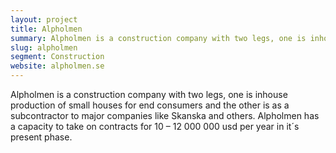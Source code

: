 ```yaml
---
layout: project
title: Alpholmen
summary: Alpholmen is a construction company with two legs, one is inhouse production of small houses for end consumers and the other is as a subcontractor to major companies like Skanska and others.
slug: alpholmen
segment: Construction
website: alpholmen.se
---
```


Alpholmen is a construction company with two legs, one is inhouse production of small houses for end consumers and the other is as a subcontractor to major companies like Skanska and others. Alpholmen has a capacity to take on contracts for 10 – 12 000 000 usd per year in it´s present phase.
